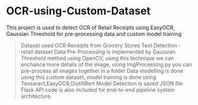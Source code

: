 # OCR-using-Custom-Dataset
This project is used to detect OCR of Retail Receipts using EasyOCR, Gaussian Threshold for pre-processing data and custom model training 

> Dataset used OCR Receipts from Grocery Stores Text Detection - retail dataset
> Data Pre-Processing is implemented by Gaussian Threshold method using OpenCV, using this technique we can enchance more details of the image,
  using ImgProcessing.py you can pre-process all images together in a folder
> Data modelling is done using this custom dataset, model training is done using Tessaract,EasyOCR,DistiltBert
> Model Detection is saved JSON file
> Flask API code is also included for end-to-end pipeline system architecture.
